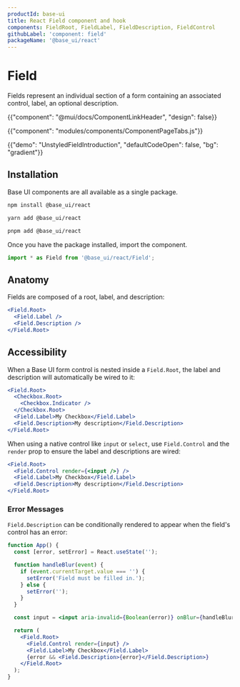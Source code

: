 ```yaml
---
productId: base-ui
title: React Field component and hook
components: FieldRoot, FieldLabel, FieldDescription, FieldControl
githubLabel: 'component: field'
packageName: '@base_ui/react'
---
```


# Field

<p class="description">Fields represent an individual section of a form containing an associated control, label, an optional description.</p>

{{"component": "@mui/docs/ComponentLinkHeader", "design": false}}

{{"component": "modules/components/ComponentPageTabs.js"}}

{{"demo": "UnstyledFieldIntroduction", "defaultCodeOpen": false, "bg": "gradient"}}

## Installation

Base UI components are all available as a single package.

<codeblock storageKey="package-manager">

```bash npm
npm install @base_ui/react
```

```bash yarn
yarn add @base_ui/react
```

```bash pnpm
pnpm add @base_ui/react
```

</codeblock>

Once you have the package installed, import the component.

```ts
import * as Field from '@base_ui/react/Field';
```

## Anatomy

Fields are composed of a root, label, and description:

```jsx
<Field.Root>
  <Field.Label />
  <Field.Description />
</Field.Root>
```

## Accessibility

When a Base UI form control is nested inside a `Field.Root`, the label and description will automatically be wired to it:

```jsx
<Field.Root>
  <Checkbox.Root>
    <Checkbox.Indicator />
  </Checkbox.Root>
  <Field.Label>My Checkbox</Field.Label>
  <Field.Description>My description</Field.Description>
</Field.Root>
```

When using a native control like `input` or `select`, use `Field.Control` and the `render` prop to ensure the label and descriptions are wired:

```jsx
<Field.Root>
  <Field.Control render={<input />} />
  <Field.Label>My Checkbox</Field.Label>
  <Field.Description>My description</Field.Description>
</Field.Root>
```

### Error Messages

`Field.Description` can be conditionally rendered to appear when the field's control has an error:

```jsx
function App() {
  const [error, setError] = React.useState('');

  function handleBlur(event) {
    if (event.currentTarget.value === '') {
      setError('Field must be filled in.');
    } else {
      setError('');
    }
  }

  const input = <input aria-invalid={Boolean(error)} onBlur={handleBlur} />;

  return (
    <Field.Root>
      <Field.Control render={input} />
      <Field.Label>My Checkbox</Field.Label>
      {error && <Field.Description>{error}</Field.Description>}
    </Field.Root>
  );
}
```
